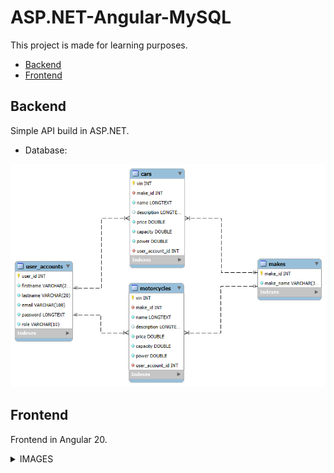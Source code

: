 # ASP.NET-Angular-MySQL

This project is made for learning purposes.

- [Backend](#backend)
- [Frontend](#frontend)

## Backend

Simple API build in ASP.NET.

- Database:

<img src="./images/er.png"/>

## Frontend

Frontend in Angular 20.

<details>
<summary>IMAGES</summary>

- Home:

<img src="./images/Home.png" />
<hr/>

- Shop:

<img src="./images/Shop.png" />
<hr/>

- About:

<img src="./images/About.png" />
<hr/>

- Register:

<img src="./images/Registration.png" />
<hr/>

- Login:

<img src="./images/Login.png" />
<hr/>

- My Account:

<img src="./images/MyAccount.png" />
<hr/>

</details>